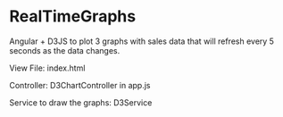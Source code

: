 # RealTimeGraphs

Angular + D3JS to plot 3 graphs with sales data that will refresh every 5 seconds as the data changes.

View File: index.html

Controller: D3ChartController in app.js

Service to draw the graphs: D3Service
